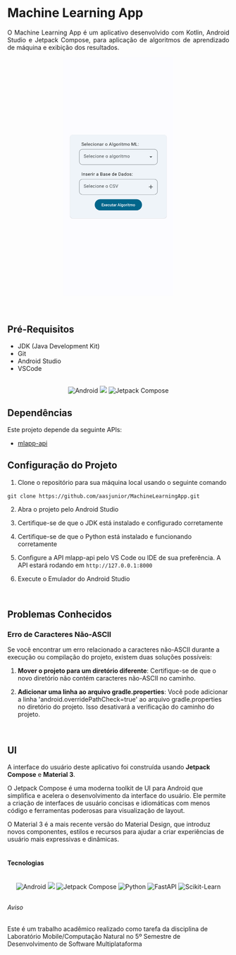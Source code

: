 # Machine Learning App

<p align="justify">
O Machine Learning App é um aplicativo desenvolvido com Kotlin, Android Studio e Jetpack Compose, para aplicação de algoritmos de aprendizado de máquina e exibição dos resultados.
</p>

<p align="center">
  <p align="center">
    <img src="img.png" width="250"/>
  </p>
</p>
<br>

## Pré-Requisitos

* JDK (Java Development Kit)
* Git
* Android Studio
* VSCode
<br>

<div align="center">
   <img src="https://img.shields.io/badge/Android-3DDC84?style=for-the-badge&logo=android&logoColor=white" alt="Android"/>
   <img src="https://img.shields.io/badge/kotlin-%237F52FF.svg?style=for-the-badge&logo=kotlin&logoColor=white"/>
   <img src="https://img.shields.io/badge/Jetpack%20Compose-FF4081?style=for-the-badge&logo=jetpack&logoColor=white" alt="Jetpack Compose"/>
</div>

## Dependências

Este projeto depende da seguinte APIs:

* [mlapp-api](https://github.com/aasjunior/mlapp-api.git)

## Configuração do Projeto

1. Clone o repositório para sua máquina local usando o seguinte comando
```
git clone https://github.com/aasjunior/MachineLearningApp.git
```

2. Abra o projeto pelo Android Studio

3. Certifique-se de que o JDK está instalado e configurado corretamente

4. Certifique-se de que o Python está instalado e funcionando corretamente

5. Configure a API mlapp-api pelo VS Code ou IDE de sua preferência. A API estará rodando em `http://127.0.0.1:8000`

6. Execute o Emulador do Android Studio
<br>

## Problemas Conhecidos

### Erro de Caracteres Não-ASCII 

Se você encontrar um erro relacionado a caracteres não-ASCII durante a execução ou compilação do projeto, existem duas soluções possíveis:

1. **Mover o projeto para um diretório diferente**: Certifique-se de que o novo diretório não contém caracteres não-ASCII no caminho.

2. **Adicionar uma linha ao arquivo gradle.properties**: Você pode adicionar a linha 'android.overridePathCheck=true' ao arquivo gradle.properties no diretório do projeto. Isso desativará a verificação do caminho do projeto.
<br>

## UI
A interface do usuário deste aplicativo foi construída usando **Jetpack Compose** e **Material 3**.

O Jetpack Compose é uma moderna toolkit de UI para Android que simplifica e acelera o desenvolvimento da interface do usuário. Ele permite a criação de interfaces de usuário concisas e idiomáticas com menos código e ferramentas poderosas para visualização de layout.

<div>O Material 3 é a mais recente versão do Material Design, que introduz novos componentes, estilos e recursos para ajudar a criar experiências de usuário mais expressivas e dinâmicas.
<br> </div><br>

#### Tecnologias

<br>

<div align="center">
   <img src="https://img.shields.io/badge/Android-3DDC84?style=for-the-badge&logo=android&logoColor=white" alt="Android"/>
   <img src="https://img.shields.io/badge/kotlin-%237F52FF.svg?style=for-the-badge&logo=kotlin&logoColor=white"/>
   <img src="https://img.shields.io/badge/Jetpack%20Compose-FF4081?style=for-the-badge&logo=jetpack&logoColor=white" alt="Jetpack Compose"/>
   <img src="https://img.shields.io/badge/Python-3776AB?style=for-the-badge&logo=python&logoColor=white" alt="Python"/>
   <img src="https://img.shields.io/badge/FastAPI-005571?style=for-the-badge&logo=fastapi" alt="FastAPI"/>
   <img src="https://img.shields.io/badge/Scikit_Learn-F7931E?style=for-the-badge&logo=scikit-learn&logoColor=white" alt="Scikit-Learn"/>
</div>


##
###### Aviso
Este é um trabalho acadêmico realizado como tarefa da disciplina de Laboratório Mobile/Computação Natural no 5º Semestre de Desenvolvimento de Software Multiplataforma
